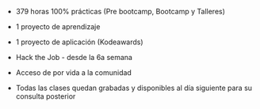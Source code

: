 - 379 horas 100% prácticas (Pre bootcamp, Bootcamp y Talleres)

- 1 proyecto de aprendizaje

- 1 proyecto de aplicación (Kodeawards)

- Hack the Job - desde la 6a semana

- Acceso de por vida a la comunidad

- Todas las clases quedan grabadas y disponibles al día siguiente para su consulta posterior
